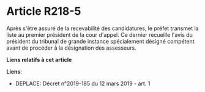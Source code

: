 # Article R218-5

Après s'être assuré de la recevabilité des candidatures, le préfet transmet la liste au premier président de la cour d'appel.
Ce dernier recueille l'avis du président du tribunal de grande instance spécialement désigné compétent avant de procéder à la
désignation des assesseurs.

**Liens relatifs à cet article**

**Liens**:

  - DEPLACE: Décret n°2019-185 du 12 mars 2019 - art. 1
